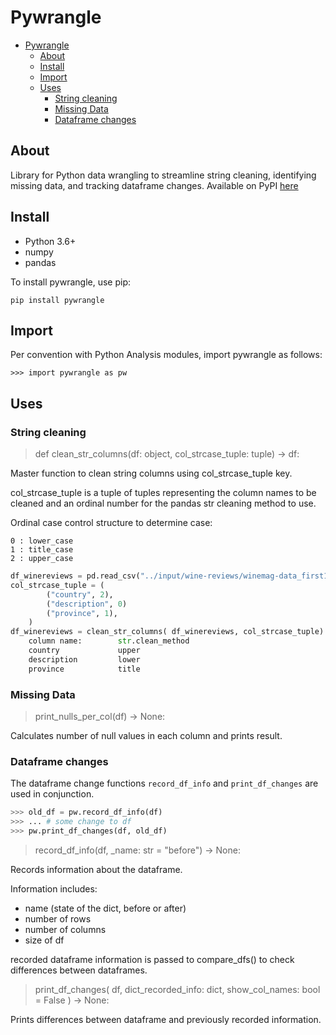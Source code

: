 # Pywrangle
- [Pywrangle](#pywrangle)
  - [About](#about)
  - [Install](#install)
  - [Import](#import)
  - [Uses](#uses)
    - [String cleaning](#string-cleaning)
    - [Missing Data](#missing-data)
    - [Dataframe changes](#dataframe-changes)

## About
Library for Python data wrangling to streamline string cleaning, identifying missing data, and tracking dataframe changes. Available on PyPI [here](https://pypi.org/project/pywrangle/)


## Install
- Python 3.6+
- numpy
- pandas

To install pywrangle, use pip:

```
pip install pywrangle
```

## Import

Per convention with Python Analysis modules, import pywrangle as follows:
```
>>> import pywrangle as pw
```

## Uses

### String cleaning
> def clean_str_columns(df: object, col_strcase_tuple: tuple) -> df:

Master function to clean string columns using col_strcase_tuple key.

col_strcase_tuple is a tuple of tuples representing the column names to be cleaned
and an ordinal number for the pandas str cleaning method to use.

Ordinal case control structure to determine case:

    0 : lower_case
    1 : title_case
    2 : upper_case

```python
df_winereviews = pd.read_csv("../input/wine-reviews/winemag-data_first150k.csv")
col_strcase_tuple = (
        ("country", 2),
        ("description", 0)
        ("province", 1),
    )
df_winereviews = clean_str_columns( df_winereviews, col_strcase_tuple)
    column name:		str.clean_method
    country     		upper
    description 		lower
    province    		title
```

### Missing Data
> print_nulls_per_col(df) -> None:

Calculates number of null values in each column and prints result.

### Dataframe changes
The dataframe change functions `record_df_info` and `print_df_changes` are used in conjunction.
```python
>>> old_df = pw.record_df_info(df)
>>> ... # some change to df
>>> pw.print_df_changes(df, old_df)
```


> record_df_info(df, _name: str = "before") -> None:

Records information about the dataframe.
    
Information includes:

- name (state of the dict, before or after)
- number of rows
- number of columns
- size of df

recorded dataframe information is passed to compare_dfs()
to check differences between dataframes.

> print_df_changes(
        df,
        dict_recorded_info: dict,
        show_col_names: bool = False
    ) -> None:

Prints differences between dataframe and previously recorded information.



